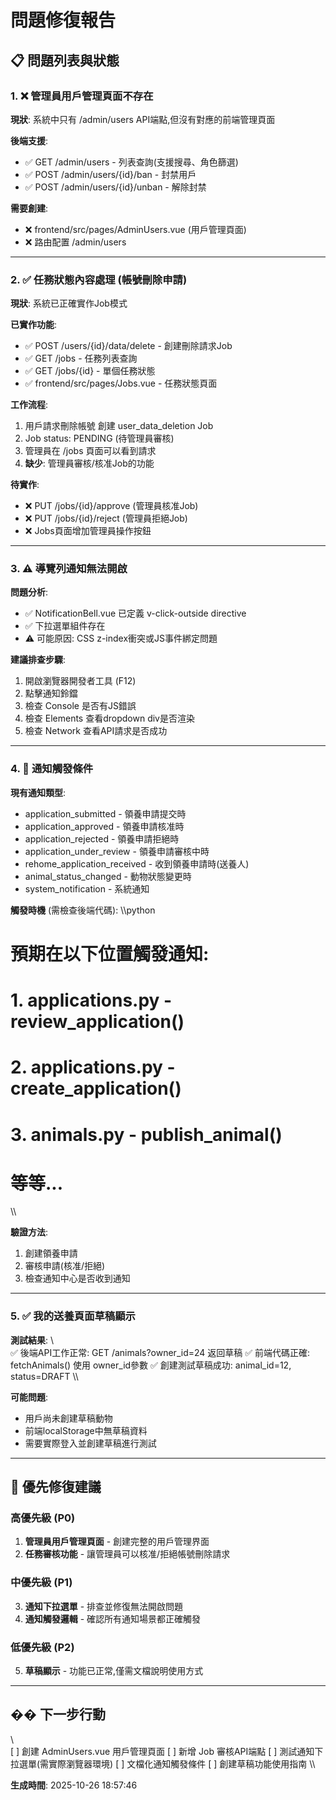 ﻿# 問題修復報告

## 📋 問題列表與狀態

### 1. ❌ 管理員用戶管理頁面不存在

**現狀**: 系統中只有 /admin/users API端點,但沒有對應的前端管理頁面

**後端支援**:
- ✅ GET /admin/users - 列表查詢(支援搜尋、角色篩選)
- ✅ POST /admin/users/{id}/ban - 封禁用戶  
- ✅ POST /admin/users/{id}/unban - 解除封禁

**需要創建**:
- ❌ frontend/src/pages/AdminUsers.vue (用戶管理頁面)
- ❌ 路由配置 /admin/users

---

### 2. ✅ 任務狀態內容處理 (帳號刪除申請)

**現狀**: 系統已正確實作Job模式

**已實作功能**:
- ✅ POST /users/{id}/data/delete - 創建刪除請求Job
- ✅ GET /jobs - 任務列表查詢
- ✅ GET /jobs/{id} - 單個任務狀態
- ✅ frontend/src/pages/Jobs.vue - 任務狀態頁面

**工作流程**:
1. 用戶請求刪除帳號  創建 user_data_deletion Job
2. Job status: PENDING (待管理員審核)
3. 管理員在 /jobs 頁面可以看到請求
4. **缺少**: 管理員審核/核准Job的功能

**待實作**:
- ❌ PUT /jobs/{id}/approve (管理員核准Job)
- ❌ PUT /jobs/{id}/reject (管理員拒絕Job)
- ❌ Jobs頁面增加管理員操作按鈕

---

### 3. ⚠️ 導覽列通知無法開啟

**問題分析**:
- ✅ NotificationBell.vue 已定義 v-click-outside directive
- ✅ 下拉選單組件存在
- ⚠️ 可能原因: CSS z-index衝突或JS事件綁定問題

**建議排查步驟**:
1. 開啟瀏覽器開發者工具 (F12)
2. 點擊通知鈴鐺
3. 檢查 Console 是否有JS錯誤
4. 檢查 Elements 查看dropdown div是否渲染
5. 檢查 Network 查看API請求是否成功

---

### 4. 📖 通知觸發條件

**現有通知類型**:
- application_submitted - 領養申請提交時
- application_approved - 領養申請核准時
- application_rejected - 領養申請拒絕時
- application_under_review - 領養申請審核中時
- rehome_application_received - 收到領養申請時(送養人)
- animal_status_changed - 動物狀態變更時
- system_notification - 系統通知

**觸發時機** (需檢查後端代碼):
\\\python
# 預期在以下位置觸發通知:
# 1. applications.py - review_application()
# 2. applications.py - create_application()
# 3. animals.py - publish_animal()
# 等等...
\\\

**驗證方法**:
1. 創建領養申請
2. 審核申請(核准/拒絕)
3. 檢查通知中心是否收到通知

---

### 5. ✅ 我的送養頁面草稿顯示

**測試結果**:
\\\
✅ 後端API工作正常: GET /animals?owner_id=24 返回草稿
✅ 前端代碼正確: fetchAnimals() 使用 owner_id參數
✅ 創建測試草稿成功: animal_id=12, status=DRAFT
\\\

**可能問題**:
- 用戶尚未創建草稿動物
- 前端localStorage中無草稿資料
- 需要實際登入並創建草稿進行測試

---

## 🎯 優先修復建議

### 高優先級 (P0)
1. **管理員用戶管理頁面** - 創建完整的用戶管理界面
2. **任務審核功能** - 讓管理員可以核准/拒絕帳號刪除請求

### 中優先級 (P1)
3. **通知下拉選單** - 排查並修復無法開啟問題
4. **通知觸發邏輯** - 確認所有通知場景都正確觸發

### 低優先級 (P2)
5. **草稿顯示** - 功能已正常,僅需文檔說明使用方式

---

## �� 下一步行動

\\\
[ ] 創建 AdminUsers.vue 用戶管理頁面
[ ] 新增 Job 審核API端點
[ ] 測試通知下拉選單(需實際瀏覽器環境)
[ ] 文檔化通知觸發條件
[ ] 創建草稿功能使用指南
\\\

**生成時間**: 2025-10-26 18:57:46

